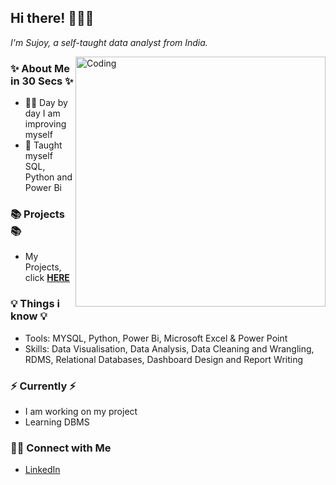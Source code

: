 ## Hi there! 🙋🏻‍♀️

_I'm Sujoy, a self-taught data analyst from India._

<img align="right" alt="Coding" width="400" src="https://capturly.com/blog/wp-content/uploads/2018/02/Data-Website-Analytics.gif">

### ✨ About Me in 30 Secs ✨
- 🧘‍♂️ Day by day I am improving myself
- 📝 Taught myself SQL, Python and Power Bi

### 📚 Projects  📚
- My Projects, click **[HERE](https://github.com/sujoyx/Project-Guide/blob/main/README.md)**

### 💡 Things i know 💡
- Tools: MYSQL, Python, Power Bi, Microsoft Excel & Power Point
- Skills: Data Visualisation, Data Analysis, Data Cleaning and Wrangling, RDMS, Relational Databases, Dashboard Design and Report Writing

### ⚡️ Currently ⚡️
- I am working on my project
- Learning DBMS

### 🙌🏻 Connect with Me
- [LinkedIn](https://www.linkedin.com/in/sujoynath/)
